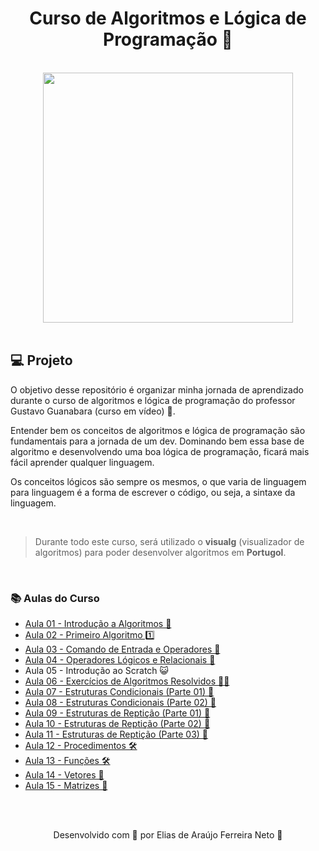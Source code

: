 <h1 align="center">
  Curso de Algoritmos e Lógica de Programação 🧩
</h1>

<br>

<div align="center">
    <img src="https://www.cursoemvideo.com/wp-content/uploads/2019/08/cursoemvideo-logo-branca.png" width="400px" /> 
</div>

<br>

<h2>💻 Projeto</h2>

O objetivo desse repositório é organizar minha jornada de aprendizado durante o curso 
de algoritmos e lógica de programação do professor Gustavo Guanabara (curso em vídeo) 💙.

Entender bem os conceitos de algoritmos e lógica de programação são fundamentais para a jornada de um dev. Dominando bem essa base
de algoritmo e desenvolvendo uma boa lógica de programação, ficará mais fácil aprender qualquer linguagem.

Os conceitos lógicos são sempre os mesmos, o que varia de linguagem para linguagem é a forma de escrever 
o código, ou seja, a sintaxe da linguagem.

<br>

> Durante todo este curso, será utilizado o **visualg** (visualizador de algoritmos) para poder desenvolver algoritmos em **Portugol**.

<br>

<h3>📚 Aulas do Curso</h3>
<ul>
  <li><a href="./aula01.md">Aula 01 - Introdução a Algoritmos 💭</a></li>
  <li><a href="./aula02.md">Aula 02 - Primeiro Algoritmo 1️⃣</a></li>
  <li><a href="./aula03.md">Aula 03 - Comando de Entrada e Operadores 🔢</a></li>
  <li><a href="./aula04.md">Aula 04 - Operadores Lógicos e Relacionais 🧠</a></li>
  <li>Aula 05 - Introdução ao Scratch 😺</li>
  <li><a href="./aula06.md">Aula 06 - Exercícios de Algoritmos Resolvidos 🏋️‍♂️</a></li>
  <li><a href="./aula07.md">Aula 07 - Estruturas Condicionais (Parte 01) 🔀</a></li>
  <li><a href="./aula08.md">Aula 08 - Estruturas Condicionais (Parte 02) 🔀</a></li>
  <li><a href="./aula09.md">Aula 09 - Estruturas de Reptição (Parte 01) 🔁</a></li>
  <li><a href="./aula10.md">Aula 10 - Estruturas de Reptição (Parte 02) 🔁</a></li>
  <li><a href="./aula11.md">Aula 11 - Estruturas de Reptição (Parte 03) 🔁</a></li>
  <li><a href="./aula12.md">Aula 12 - Procedimentos 🛠</a></li>
  <li><a href="./aula13.md">Aula 13 - Funções 🛠</a></li>
  <li><a href="./aula14.md">Aula 14 - Vetores 🎲</a></li>
  <li><a href="./aula15.md">Aula 15 - Matrizes 🎲</a></li>
</ul>

<br><br>

<p align="center"> Desenvolvido com 💙 por Elias de Araújo Ferreira Neto 👋 <p>
